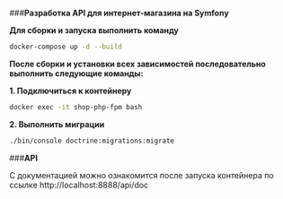 ###**Разработка API для интернет-магазина на Symfony**

**Для сборки и запуска выполнить команду**

```sh
docker-compose up -d --build
```

**После сборки и установки всех зависимостей последовательно выполнить следующие команды:**

 **1. Подключиться к контейнеру**
```sh
docker exec -it shop-php-fpm bash
```
**2. Выполнить миграции** 
```sh
./bin/console doctrine:migrations:migrate
```

###**API**

C документацией можно ознакомится после запуска контейнера по ссылке http://localhost:8888/api/doc